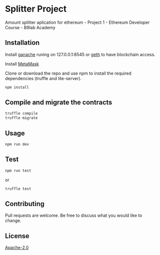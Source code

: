 # Splitter Project
Amount splitter aplication for ethereum - Project 1 - Ethereum Developer Course - B9lab Academy

## Installation

Install [ganache](https://github.com/trufflesuite/ganache) runing on 127.0.0.1:8545
or [geth](https://geth.ethereum.org/) to have blockchain access.

Install [MetaMask](https://metmask.io)

Clone or download the repo and use npm to install the required dependencies (truffle and lite-server).

```bash
npm install
```

## Compile and migrate the contracts

```bash
truffle compile
truffle migrate
```

## Usage

```bash
npm run dev
```

## Test

```bash
npm run test
```
or

```bash
truffle test
```

## Contributing
Pull requests are welcome. Be free to discuss what you would like to change.

## License
[Apache-2.0](https://choosealicense.com/licenses/apache-2.0/)